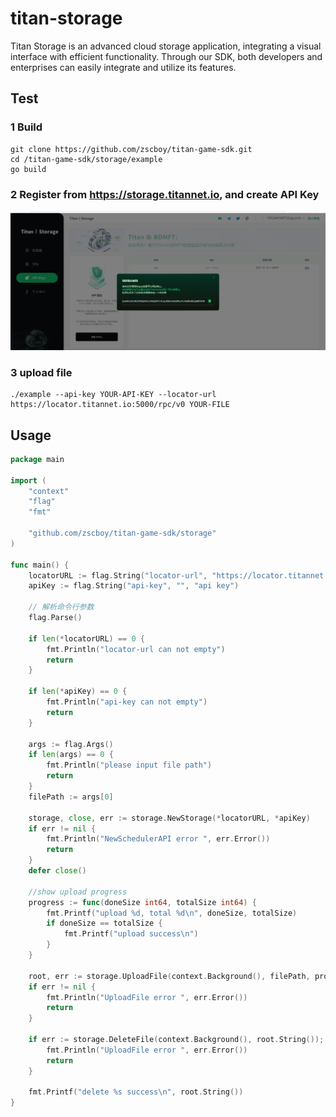 # titan-storage
Titan Storage is an advanced cloud storage application, integrating a visual interface with efficient functionality. Through our SDK, both developers and enterprises can easily integrate and utilize its features.

## Test
### 1 Build
    git clone https://github.com/zscboy/titan-game-sdk.git
    cd /titan-game-sdk/storage/example
    go build


### 2 Register from https://storage.titannet.io, and create API Key
![Alt text](doc/c52301810bb6b88e31a73a9d257574b.png)

### 3 upload file
    ./example --api-key YOUR-API-KEY --locator-url https://locator.titannet.io:5000/rpc/v0 YOUR-FILE


## Usage

```go
package main

import (
	"context"
	"flag"
	"fmt"

	"github.com/zscboy/titan-game-sdk/storage"
)

func main() {
	locatorURL := flag.String("locator-url", "https://locator.titannet.io:5000/rpc/v0", "locator url")
	apiKey := flag.String("api-key", "", "api key")

	// 解析命令行参数
	flag.Parse()

	if len(*locatorURL) == 0 {
		fmt.Println("locator-url can not empty")
		return
	}

	if len(*apiKey) == 0 {
		fmt.Println("api-key can not empty")
		return
	}

	args := flag.Args()
	if len(args) == 0 {
		fmt.Println("please input file path")
		return
	}
	filePath := args[0]

	storage, close, err := storage.NewStorage(*locatorURL, *apiKey)
	if err != nil {
		fmt.Println("NewSchedulerAPI error ", err.Error())
		return
	}
	defer close()

	//show upload progress
	progress := func(doneSize int64, totalSize int64) {
		fmt.Printf("upload %d, total %d\n", doneSize, totalSize)
		if doneSize == totalSize {
			fmt.Printf("upload success\n")
		}
	}

	root, err := storage.UploadFile(context.Background(), filePath, progress)
	if err != nil {
		fmt.Println("UploadFile error ", err.Error())
		return
	}

	if err := storage.DeleteFile(context.Background(), root.String()); err != nil {
		fmt.Println("UploadFile error ", err.Error())
		return
	}

	fmt.Printf("delete %s success\n", root.String())
}
```